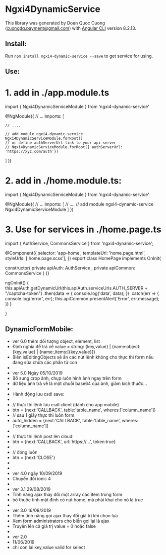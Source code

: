 # Ngxi4DynamicService

This library was generated by Doan Quoc Cuong ([cuongdq.payment@gmail.com](https://github.com/cuongdqpayment/ngxi4-dynamic-service)) with [Angular CLI](https://github.com/angular/angular-cli) version 8.2.13.

## Install:

Run `npm install ngxi4-dynamic-service --save` to get service for using.

## Use:

# 1. add in  ./app.module.ts 

import { Ngxi4DynamicServiceModule } from 'ngxi4-dynamic-service'

@NgModule({
  // ...
  imports: [
    
    // ....

    // add module ngxi4-dynamic-service
    Ngxi4DynamicServiceModule.forRoot()
    // or define authServerUrl link to your api server
    // Ngxi4DynamicServiceModule.forRoot({ authServerUrl: 'https://xyz.com/auth'})
  ]
})


# 2. add in ./home.module.ts:

import { Ngxi4DynamicServiceModule } from 'ngxi4-dynamic-service'

@NgModule({
  // ...
  imports: [
    // ....
    // add module ngxi4-dynamic-service
    Ngxi4DynamicServiceModule
  ]
})

# 3. Use for services in ./home.page.ts

import { AuthService, CommonsService } from 'ngxi4-dynamic-service';

@Component({
  selector: 'app-home',
  templateUrl: 'home.page.html',
  styleUrls: ['home.page.scss'],
})
export class HomePage implements OnInit{

  constructor(
    private apiAuth: AuthService
    , private apiCommon: CommonsService
    ) {}

  ngOnInit() {
    this.apiAuth.getDynamicUrl(this.apiAuth.serviceUrls.AUTH_SERVER + "/captcha-token")
    .then(data => {
      console.log('data', data);
    })
    .catch(err => {
      console.log('error', err);
      this.apiCommon.presentAlert('Error', err.message);
    })
  }

}

## DynamicFormMobile: 

 * ver 6.0 thêm đối tượng object, element, list
 * Định nghĩa để trả về value = string: {key,value} | {name:object:{key,value} | {name:,items:[{key,value}]}
 * Biến isEditingObjects sẽ ẩn các nút lệnh không cho thực thi form nếu đang sửa chữa các phần tử con
 * 
 * ver 5.0 Ngày 05/10/2019
 * Bổ sung crop ảnh, chụp luôn hình ảnh ngay trên form
 * dữ liệu ảnh trả về là một chuỗi base64 của ảnh, giảm kích thước...
 * 
 * Hành động lưu csdl save:
 * 
 * // thực thi lệnh lưu csdl client (dành cho app mobile)
 * btn = {next:'CALLBACK', table:'table_name', wheres:['column_name']}
 * // sau 1 giây thực thi luôn form
 * auto_hidden = {next:'CALLBACK', table:'table_name', wheres:['column_name']}
 * 
 * // thực thi lệnh post lên cloud
 * btn = {next:'CALLBACK', url:'https://...', token:true}
 * 
 * // đóng luôn
 * btn = {next:'CLOSE'} 
 * 
 * 
 * ver 4.0 ngày 10/09/2019
 * Chuyển đổi ionic 4
 * 
 * ver 3.1 29/08/2019
 * Tính năng ajax thay đổi một array các item trong form
 * bỏ thuộc tính mặt định có nút home, mà phải khai cho nó là true
 * 
 * ver 3.0 16/08/2019
 * Thêm tính năng gọi ajax thay đổi giá trị khi chọn lựa
 * Xem form administrators cho biến gọi lại là ajax
 * Truyền lên cả giá trị value = 0 hoặc false 
 *
 * ver 2.0
 * 11/06/2019
 * chi con lai key,value valid for select


